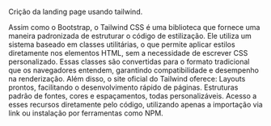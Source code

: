 Crição da landing page usando tailwind.

Assim como o Bootstrap, o Tailwind CSS é uma biblioteca que fornece uma maneira padronizada de estruturar o código de estilização. Ele utiliza um sistema baseado em classes utilitárias, o que permite aplicar estilos diretamente nos elementos HTML, sem a necessidade de escrever CSS personalizado.
Essas classes são convertidas para o formato tradicional que os navegadores entendem, garantindo compatibilidade e desempenho na renderização.
Além disso, o site oficial do Tailwind oferece:
Layouts prontos, facilitando o desenvolvimento rápido de páginas.
Estruturas padrão de fontes, cores e espaçamentos, todas personalizáveis.
Acesso a esses recursos diretamente pelo código, utilizando apenas a importação via link ou instalação por ferramentas como NPM.
